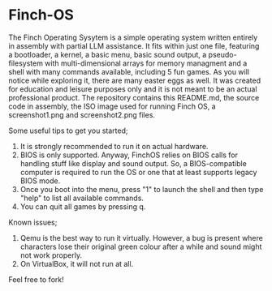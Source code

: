# Finch-OS
The Finch Operating Sysytem is a simple operating system written entirely in assembly with partial LLM assistance. It fits within just one file, featuring a bootloader, a kernel, a basic menu, basic sound output, a pseudo-filesystem with multi-dimensional arrays for memory managment and a shell with many commands available, including 5 fun games. As you will notice while exploring it, there are many easter eggs as well. It was created for education and leisure purposes only and it is not meant to be an actual professional product. The repository contains this README.md, the source code in assembly, the ISO image used for running Finch OS, a screenshot1.png and screenshot2.png files.

Some useful tips to get you started;
1. It is strongly recommended to run it on actual hardware.
2. BIOS is only supported. Anyway, FinchOS relies on BIOS calls for handling stuff like display and sound output. So, a BIOS-compatible computer is required to run the OS or one that at least supports legacy BIOS mode.
3. Once you boot into the menu, press "1" to launch the shell and then type "help" to list all available commands.
4. You can quit all games by pressing q.

Known issues;
1. Qemu is the best way to run it virtually. However, a bug is present where characters lose their original green colour after a while and sound might not work properly.
2. On VirtualBox, it will not run at all.

Feel free to fork!

